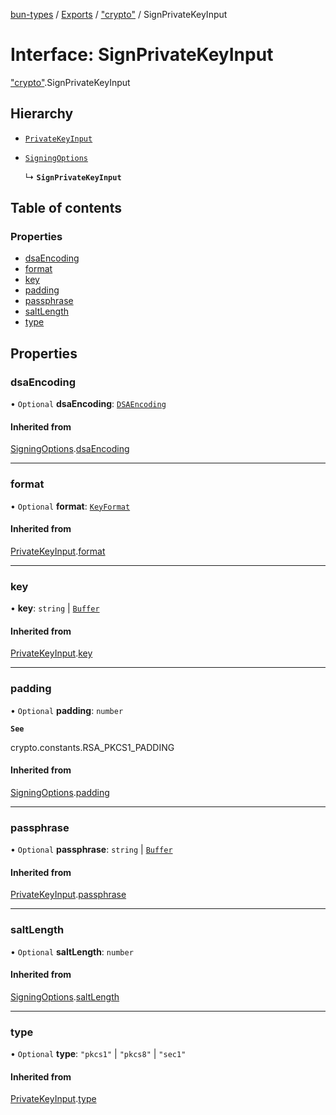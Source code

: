 [bun-types](https://github.com/oven-sh/bun-types/blob/master/api-docs/README.md) / [Exports](https://github.com/oven-sh/bun-types/blob/master/api-docs/modules.md) / ["crypto"](https://github.com/oven-sh/bun-types/blob/master/api-docs/modules/crypto_.md) / SignPrivateKeyInput

# Interface: SignPrivateKeyInput

["crypto"](https://github.com/oven-sh/bun-types/blob/master/api-docs/modules/crypto_.md).SignPrivateKeyInput

## Hierarchy

- [`PrivateKeyInput`](https://github.com/oven-sh/bun-types/blob/master/api-docs/interfaces/crypto_.PrivateKeyInput.md)

- [`SigningOptions`](https://github.com/oven-sh/bun-types/blob/master/api-docs/interfaces/crypto_.SigningOptions.md)

  ↳ **`SignPrivateKeyInput`**

## Table of contents

### Properties

- [dsaEncoding](https://github.com/oven-sh/bun-types/blob/master/api-docs/interfaces/crypto_.SignPrivateKeyInput.md#dsaencoding)
- [format](https://github.com/oven-sh/bun-types/blob/master/api-docs/interfaces/crypto_.SignPrivateKeyInput.md#format)
- [key](https://github.com/oven-sh/bun-types/blob/master/api-docs/interfaces/crypto_.SignPrivateKeyInput.md#key)
- [padding](https://github.com/oven-sh/bun-types/blob/master/api-docs/interfaces/crypto_.SignPrivateKeyInput.md#padding)
- [passphrase](https://github.com/oven-sh/bun-types/blob/master/api-docs/interfaces/crypto_.SignPrivateKeyInput.md#passphrase)
- [saltLength](https://github.com/oven-sh/bun-types/blob/master/api-docs/interfaces/crypto_.SignPrivateKeyInput.md#saltlength)
- [type](https://github.com/oven-sh/bun-types/blob/master/api-docs/interfaces/crypto_.SignPrivateKeyInput.md#type)

## Properties

### dsaEncoding

• `Optional` **dsaEncoding**: [`DSAEncoding`](https://github.com/oven-sh/bun-types/blob/master/api-docs/modules/crypto_.md#dsaencoding)

#### Inherited from

[SigningOptions](https://github.com/oven-sh/bun-types/blob/master/api-docs/interfaces/crypto_.SigningOptions.md).[dsaEncoding](https://github.com/oven-sh/bun-types/blob/master/api-docs/interfaces/crypto_.SigningOptions.md#dsaencoding)

___

### format

• `Optional` **format**: [`KeyFormat`](https://github.com/oven-sh/bun-types/blob/master/api-docs/modules/crypto_.md#keyformat)

#### Inherited from

[PrivateKeyInput](https://github.com/oven-sh/bun-types/blob/master/api-docs/interfaces/crypto_.PrivateKeyInput.md).[format](https://github.com/oven-sh/bun-types/blob/master/api-docs/interfaces/crypto_.PrivateKeyInput.md#format)

___

### key

• **key**: `string` \| [`Buffer`](https://github.com/oven-sh/bun-types/blob/master/api-docs/modules/buffer_.md#buffer)

#### Inherited from

[PrivateKeyInput](https://github.com/oven-sh/bun-types/blob/master/api-docs/interfaces/crypto_.PrivateKeyInput.md).[key](https://github.com/oven-sh/bun-types/blob/master/api-docs/interfaces/crypto_.PrivateKeyInput.md#key)

___

### padding

• `Optional` **padding**: `number`

**`See`**

crypto.constants.RSA_PKCS1_PADDING

#### Inherited from

[SigningOptions](https://github.com/oven-sh/bun-types/blob/master/api-docs/interfaces/crypto_.SigningOptions.md).[padding](https://github.com/oven-sh/bun-types/blob/master/api-docs/interfaces/crypto_.SigningOptions.md#padding)

___

### passphrase

• `Optional` **passphrase**: `string` \| [`Buffer`](https://github.com/oven-sh/bun-types/blob/master/api-docs/modules/buffer_.md#buffer)

#### Inherited from

[PrivateKeyInput](https://github.com/oven-sh/bun-types/blob/master/api-docs/interfaces/crypto_.PrivateKeyInput.md).[passphrase](https://github.com/oven-sh/bun-types/blob/master/api-docs/interfaces/crypto_.PrivateKeyInput.md#passphrase)

___

### saltLength

• `Optional` **saltLength**: `number`

#### Inherited from

[SigningOptions](https://github.com/oven-sh/bun-types/blob/master/api-docs/interfaces/crypto_.SigningOptions.md).[saltLength](https://github.com/oven-sh/bun-types/blob/master/api-docs/interfaces/crypto_.SigningOptions.md#saltlength)

___

### type

• `Optional` **type**: ``"pkcs1"`` \| ``"pkcs8"`` \| ``"sec1"``

#### Inherited from

[PrivateKeyInput](https://github.com/oven-sh/bun-types/blob/master/api-docs/interfaces/crypto_.PrivateKeyInput.md).[type](https://github.com/oven-sh/bun-types/blob/master/api-docs/interfaces/crypto_.PrivateKeyInput.md#type)
